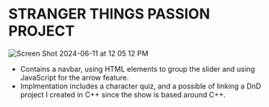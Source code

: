 # STRANGER THINGS PASSION PROJECT

![Screen Shot 2024-06-11 at 12 05 12 PM](https://github.com/NYG-Kartik/StrangerThings/assets/90806469/4d9b6ebd-d241-44a2-adf1-e3cbf90e65ad)
- Contains a navbar, using HTML elements to group the slider and using JavaScript for the arrow feature.
- Implmentation includes a character quiz, and a possible of linking a DnD project I created in C++ since the show is based around C++.
